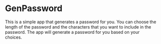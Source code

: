 # GenPassword
This is a simple app that generates a password for you. You can choose the length of the password and the characters that you want to include in the password. The app will generate a password for you based on your choices.


